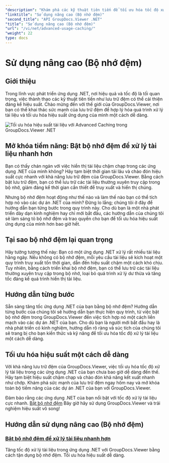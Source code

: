 ```yaml
---
"description": "Khám phá các kỹ thuật tiên tiến để tối ưu hóa tốc độ xử lý tài liệu trong các ứng dụng .NET với GroupDocs.Viewer. Tìm hiểu cách bật bộ nhớ đệm để có hiệu suất nhanh hơn ngay bây giờ!"
"linktitle": "Sử dụng nâng cao (Bộ nhớ đệm)"
"second_title": "API GroupDocs.Viewer .NET"
"title": "Sử dụng nâng cao (Bộ nhớ đệm)"
"url": "/vi/net/advanced-usage-caching/"
"weight": 22
type: docs
---
```

# Sử dụng nâng cao (Bộ nhớ đệm)


## Giới thiệu

Trong lĩnh vực phát triển ứng dụng .NET, nơi hiệu quả và tốc độ là tối quan trọng, việc thành thạo các kỹ thuật tiên tiến như lưu trữ đệm có thể cải thiện đáng kể hiệu suất. Chào mừng đến với thế giới của GroupDocs.Viewer, nơi bạn có thể khai thác sức mạnh của lưu trữ đệm để hợp lý hóa quá trình xử lý tài liệu và tối ưu hóa hiệu suất ứng dụng của mình một cách dễ dàng.

![Tối ưu hóa hiệu suất tài liệu với Advanced Caching trong GroupDocs.Viewer .NET](/viewer/advanced-usage/image.png)
## Mở khóa tiềm năng: Bật bộ nhớ đệm để xử lý tài liệu nhanh hơn

Bạn có thấy chán ngán với việc hiển thị tài liệu chậm chạp trong các ứng dụng .NET của mình không? Hãy tạm biệt thời gian tải lâu và chào đón hiệu suất cực nhanh với khả năng lưu trữ đệm của GroupDocs.Viewer. Bằng cách bật lưu trữ đệm, bạn có thể lưu trữ các tài liệu thường xuyên truy cập trong bộ nhớ, giảm đáng kể thời gian cần thiết để truy xuất và hiển thị chúng.

Nhưng bộ nhớ đệm hoạt động như thế nào và làm thế nào bạn có thể tích hợp nó vào các dự án .NET của mình? Đừng lo lắng; chúng tôi ở đây để hướng dẫn bạn từng bước trong quy trình này. Cho dù bạn là một nhà phát triển dày dạn kinh nghiệm hay chỉ mới bắt đầu, các hướng dẫn của chúng tôi sẽ làm sáng tỏ bộ nhớ đệm và trao quyền cho bạn để tối ưu hóa hiệu suất ứng dụng của mình hơn bao giờ hết.

## Tại sao bộ nhớ đệm lại quan trọng

Hãy tưởng tượng thế này: Bạn có một ứng dụng .NET xử lý rất nhiều tài liệu hằng ngày. Nếu không có bộ nhớ đệm, mỗi yêu cầu tài liệu sẽ kích hoạt một quy trình truy xuất tốn thời gian, dẫn đến hiệu suất chậm một cách khó chịu. Tuy nhiên, bằng cách triển khai bộ nhớ đệm, bạn có thể lưu trữ các tài liệu thường xuyên truy cập trong bộ nhớ, loại bỏ quá trình xử lý dư thừa và tăng tốc đáng kể quá trình hiển thị tài liệu.

## Hướng dẫn từng bước

Sẵn sàng tăng tốc ứng dụng .NET của bạn bằng bộ nhớ đệm? Hướng dẫn từng bước của chúng tôi sẽ hướng dẫn bạn thực hiện quy trình, từ việc bật bộ nhớ đệm trong GroupDocs.Viewer đến việc tích hợp nó một cách liền mạch vào các dự án .NET của bạn. Cho dù bạn là người mới bắt đầu hay là nhà phát triển có kinh nghiệm, hướng dẫn rõ ràng và súc tích của chúng tôi sẽ trang bị cho bạn kiến thức và kỹ năng để tối ưu hóa tốc độ xử lý tài liệu một cách dễ dàng.

## Tối ưu hóa hiệu suất một cách dễ dàng

Với khả năng lưu trữ đệm của GroupDocs.Viewer, việc tối ưu hóa tốc độ xử lý tài liệu trong các ứng dụng .NET của bạn chưa bao giờ dễ dàng đến thế. Hãy tạm biệt hiệu suất chậm chạp và chào đón khả năng kết xuất nhanh như chớp. Khám phá sức mạnh của lưu trữ đệm ngay hôm nay và mở khóa toàn bộ tiềm năng của các dự án .NET của bạn với GroupDocs.Viewer.

Đảm bảo rằng các ứng dụng .NET của bạn nổi bật với tốc độ xử lý tài liệu cực nhanh. [Bật bộ nhớ đệm](./enable-caching/) Bây giờ hãy sử dụng GroupDocs.Viewer và trải nghiệm hiệu suất vô song!

## Hướng dẫn sử dụng nâng cao (Bộ nhớ đệm)
### [Bật bộ nhớ đệm để xử lý tài liệu nhanh hơn](./enable-caching/)
Tăng tốc độ xử lý tài liệu trong ứng dụng .NET với GroupDocs.Viewer bằng cách tận dụng bộ nhớ đệm. Tối ưu hóa hiệu suất dễ dàng.